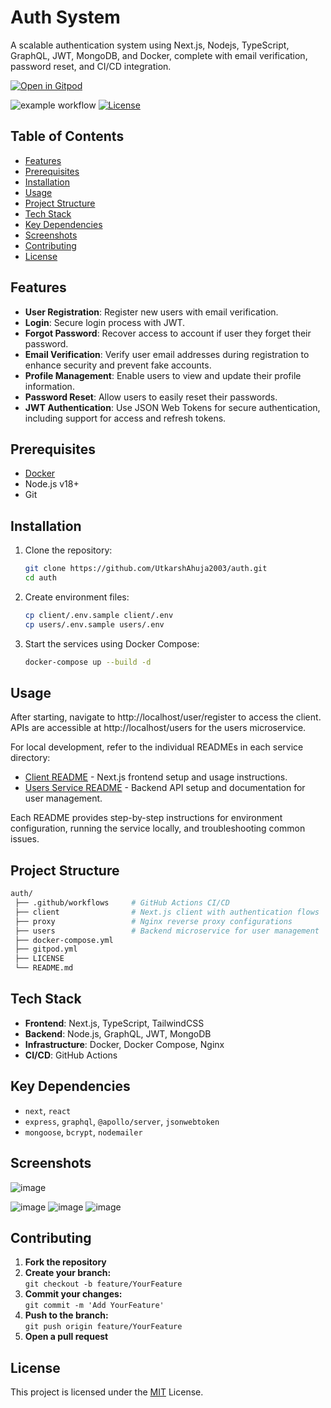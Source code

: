 # Auth System

A scalable authentication system using Next.js, Nodejs, TypeScript, GraphQL, JWT, MongoDB, and Docker, complete with email verification, password reset, and CI/CD integration.

[![Open in Gitpod](https://gitpod.io/button/open-in-gitpod.svg)](https://gitpod.io/new/?autostart=false#https://github.com/UtkarshAhuja2003/auth)

![example workflow](https://github.com/UtkarshAhuja2003/auth/actions/workflows/docker-image.yml/badge.svg)
[![License](https://img.shields.io/github/license/UtkarshAhuja2003/auth)](LICENSE)

## Table of Contents

- [Features](#features)
- [Prerequisites](#prerequisites)
- [Installation](#installation)
- [Usage](#usage)
- [Project Structure](#project-structure)
- [Tech Stack](#tech-stack)
- [Key Dependencies](#key-dependencies)
- [Screenshots](#screenshots)
- [Contributing](#contributing)
- [License](#license)
## Features

- **User Registration**: Register new users with email verification.
- **Login**: Secure login process with JWT.
- **Forgot Password**: Recover access to account if user they forget their password.
- **Email Verification**: Verify user email addresses during registration to enhance security and prevent fake accounts.
- **Profile Management**: Enable users to view and update their profile information.
- **Password Reset**: Allow users to easily reset their passwords.
- **JWT Authentication**: Use JSON Web Tokens for secure authentication, including support for access and refresh tokens.


## Prerequisites

- [Docker](https://www.docker.com/)
- Node.js v18+
- Git
## Installation

1. Clone the repository:  
   ```bash
   git clone https://github.com/UtkarshAhuja2003/auth.git
   cd auth
   ```

2. Create environment files:  
   ```bash
   cp client/.env.sample client/.env
   cp users/.env.sample users/.env
    ```

3. Start the services using Docker Compose:  
   ```bash
   docker-compose up --build -d
   ```

## Usage

After starting, navigate to http://localhost/user/register to access the client. APIs are accessible at http://localhost/users for the users microservice.

For local development, refer to the individual READMEs in each service directory:

- [Client README](./client/README.md) - Next.js frontend setup and usage instructions.
- [Users Service README](./users/README.md) - Backend API setup and documentation for user management.

Each README provides step-by-step instructions for environment configuration, running the service locally, and troubleshooting common issues.

## Project Structure

   ```bash
   auth/
    ├── .github/workflows     # GitHub Actions CI/CD
    ├── client                # Next.js client with authentication flows
    ├── proxy                 # Nginx reverse proxy configurations
    ├── users                 # Backend microservice for user management
    ├── docker-compose.yml
    ├── gitpod.yml
    ├── LICENSE
    └── README.md
   ```
## Tech Stack

- **Frontend**: Next.js, TypeScript, TailwindCSS
- **Backend**: Node.js, GraphQL, JWT, MongoDB
- **Infrastructure**: Docker, Docker Compose, Nginx
- **CI/CD**: GitHub Actions


## Key Dependencies

- `next`, `react`
- `express`, `graphql`, `@apollo/server`, `jsonwebtoken`
- `mongoose`, `bcrypt`, `nodemailer`
## Screenshots

![image](https://github.com/user-attachments/assets/9e777207-9238-46f2-bd45-117d813e007d)

![image](https://github.com/user-attachments/assets/f5947893-fc67-4546-9c2c-aa7dc9b631a3)
![image](https://github.com/user-attachments/assets/04134933-c472-4a7f-a15b-7c790e164f6b)
![image](https://github.com/user-attachments/assets/cfcc9a04-de51-4bd2-ac57-460adfc25571)



## Contributing

1. **Fork the repository**  
2. **Create your branch:**  
   `git checkout -b feature/YourFeature`
3. **Commit your changes:**  
   `git commit -m 'Add YourFeature'`
4. **Push to the branch:**  
   `git push origin feature/YourFeature`
5. **Open a pull request**


## License

This project is licensed under the [MIT](https://choosealicense.com/licenses/mit/) License.


